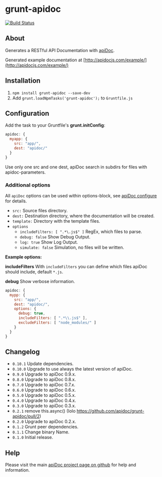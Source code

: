 # grunt-apidoc

[![Build Status](https://travis-ci.org/apidoc/grunt-apidoc.svg?branch=master)](https://travis-ci.org/apidoc/grunt-apidoc)


## About
Generates a RESTful API Documentation with [apiDoc](http://apidocjs.com).

Generated example documentation at [http://apidocjs.com/example/](http://apidocjs.com/example/)


## Installation
1. `npm install grunt-apidoc --save-dev`
2. Add `grunt.loadNpmTasks('grunt-apidoc');` to `Gruntfile.js`


## Configuration

Add the task to your Gruntfile's **grunt.initConfig**:
```javascript
apidoc: {
  myapp: {
    src: "app/",
    dest: "apidoc/"
  }
}
```

Use only one src and one dest, apiDoc search in subdirs for files with apidoc-parameters.


### Additional options

All `apiDoc` options can be used within options-block, see [apiDoc configure](http://apidocjs.com/#configure) for details.

* <code>src:</code> Source files directory.
* <code>dest:</code> Destination directory, where the documentation will be created.
* <code>template:</code> Directory with the template files.
* <code>options</code>
  * <code>includeFilters: [ ".*\\.js$" ]</code> RegEx, which files to parse.
  * <code>debug: false</code> Show Debug Output.
  * <code>log: true</code> Show Log Output.
  * <code>simulate: false</code> Simulation, no files will be written.

**Example options:**

**includeFilters**
With `includeFilters` you can define which files apiDoc should include, default `*.js`.

**debug**
Show verbose information.

```javascript
apidoc: {
  mypp: {
    src: "app/",
    dest: "apidoc/",
    options: {
      debug: true,
      includeFilters: [ ".*\\.js$" ],
      excludeFilters: [ "node_modules/" ]
    }
  }
}
```


## Changelog

* `0.10.1` Update dependencies.
* `0.10.0` Upgrade to use always the latest version of apiDoc.
* `0.9.0` Upgrade to apiDoc 0.9.x.
* `0.8.0` Upgrade to apiDoc 0.8.x.
* `0.7.0` Upgrade to apiDoc 0.7.x.
* `0.6.0` Upgrade to apiDoc 0.6.x.
* `0.5.0` Upgrade to apiDoc 0.5.x.
* `0.4.0` Upgrade to apiDoc 0.4.x.
* `0.3.0` Upgrade to apiDoc 0.3.x.
* `0.2.1` remove this.async() (Iolo https://github.com/apidoc/grunt-apidoc/pull/2)
* `0.2.0` Upgrade to apiDoc 0.2.x.
* `0.1.2` Grunt peer dependencies.
* `0.1.1` Change binary Name.
* `0.1.0` Initial release.


## Help

Please visit the main [apiDoc project page on github](https://github.com/apidoc/apidoc) for help and information.
